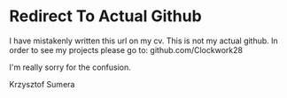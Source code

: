# Redirect To Actual Github

I have mistakenly written this url on my cv. This is not my actual github. 
In order to see my projects please go to:
github.com/Clockwork28

I'm really sorry for the confusion.

Krzysztof Sumera
